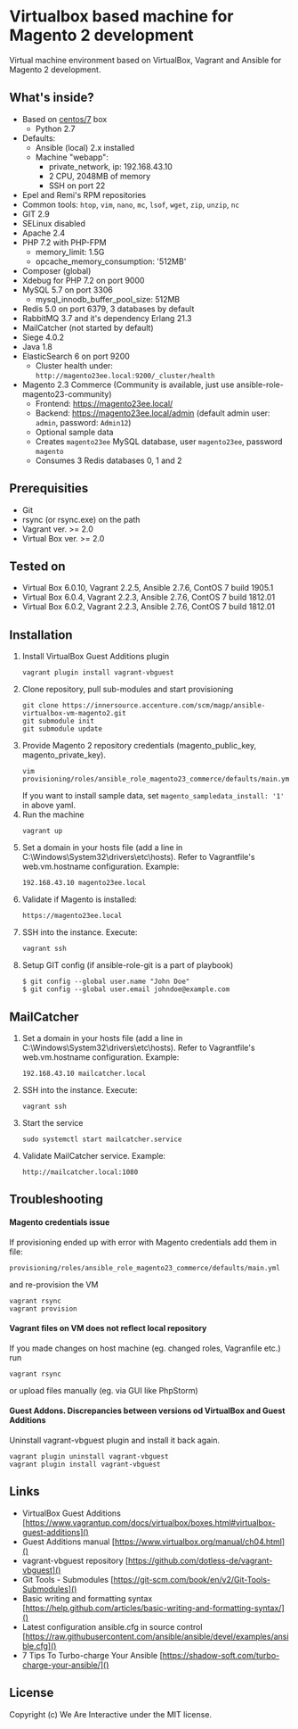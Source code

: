 # Virtualbox based machine for Magento 2 development
Virtual machine environment based on VirtualBox, Vagrant and Ansible for Magento 2 development.

## What's inside?
- Based on [centos/7](https://app.vagrantup.com/centos/boxes/7) box
    - Python 2.7
- Defaults: 
    - Ansible (local) 2.x installed 
    - Machine "webapp":
        - private_network, ip: 192.168.43.10
        - 2 CPU, 2048MB of memory
        - SSH on port 22
- Epel and Remi's RPM repositories
- Common tools: `htop`, `vim`, `nano`, `mc`, `lsof`, `wget`, `zip`, `unzip`, `nc`
- GIT 2.9
- SELinux disabled
- Apache 2.4
- PHP 7.2 with PHP-FPM
    - memory_limit: 1.5G
    - opcache_memory_consumption: '512MB'
- Composer (global)
- Xdebug for PHP 7.2 on port 9000
- MySQL 5.7 on port 3306
    - mysql_innodb_buffer_pool_size: 512MB
- Redis 5.0 on port 6379, 3 databases by default
- RabbitMQ 3.7 and it's dependency Erlang 21.3
- MailCatcher (not started by default)
- Siege 4.0.2
- Java 1.8
- ElasticSearch 6 on port 9200
    - Cluster health under: `http://magento23ee.local:9200/_cluster/health`
- Magento 2.3 Commerce (Community is available, just use ansible-role-magento23-community)
    - Frontend: https://magento23ee.local/
    - Backend: https://magento23ee.local/admin (default admin user: `admin`, password: `Admin12`)
    - Optional sample data
    - Creates `magento23ee` MySQL database, user `magento23ee`, password `magento`
    - Consumes 3 Redis databases 0, 1 and 2

## Prerequisities
- Git
- rsync (or rsync.exe) on the path
- Vagrant ver. >= 2.0
- Virtual Box ver. >= 2.0

## Tested on
- Virtual Box 6.0.10, Vagrant 2.2.5, Ansible 2.7.6, ContOS 7 build 1905.1
- Virtual Box 6.0.4, Vagrant 2.2.3, Ansible 2.7.6, ContOS 7 build 1812.01
- Virtual Box 6.0.2, Vagrant 2.2.3, Ansible 2.7.6, ContOS 7 build 1812.01

## Installation
1. Install VirtualBox Guest Additions plugin
    ```
    vagrant plugin install vagrant-vbguest
    ```
2. Clone repository, pull sub-modules and start provisioning
    ```
    git clone https://innersource.accenture.com/scm/magp/ansible-virtualbox-vm-magento2.git
    git submodule init
    git submodule update
    ```
3. Provide Magento 2 repository credentials (magento_public_key, magento_private_key).
    ```
    vim provisioning/roles/ansible_role_magento23_commerce/defaults/main.yml
    ```
    If you want to install sample data, set `magento_sampledata_install: '1'` in above yaml.
4. Run the machine
    ```
    vagrant up
    ```
5. Set a domain in your hosts file (add a line in C:\Windows\System32\drivers\etc\hosts). Refer to Vagrantfile's web.vm.hostname configuration. Example:
    ```
    192.168.43.10 magento23ee.local
    ```
6. Validate if Magento is installed:
    ```
    https://magento23ee.local
    ```
7. SSH into the instance. Execute:
    ```
    vagrant ssh
    ```
8. Setup GIT config (if ansible-role-git is a part of playbook)
    ```
    $ git config --global user.name "John Doe"
    $ git config --global user.email johndoe@example.com
    ```

## MailCatcher
1. Set a domain in your hosts file (add a line in C:\Windows\System32\drivers\etc\hosts). Refer to Vagrantfile's web.vm.hostname configuration. Example:
    ```
    192.168.43.10 mailcatcher.local
    ```
2. SSH into the instance. Execute:
    ```
    vagrant ssh
    ```
3. Start the service
    ```
    sudo systemctl start mailcatcher.service
    ```
4. Validate MailCatcher service. Example:
    ```
    http://mailcatcher.local:1080
    ```

## Troubleshooting
#### Magento credentials issue
If provisioning ended up with error with Magento credentials add them in file:
```
provisioning/roles/ansible_role_magento23_commerce/defaults/main.yml
```
and re-provision the VM
```
vagrant rsync
vagrant provision
```

#### Vagrant files on VM does not reflect local repository
If you made changes on host machine (eg. changed roles, Vagranfile etc.) run
```
vagrant rsync
```
or upload files manually (eg. via GUI like PhpStorm)
   
#### Guest Addons. Discrepancies between versions od VirtualBox and Guest Additions   
Uninstall vagrant-vbguest plugin and install it back again.
```
vagrant plugin uninstall vagrant-vbguest
vagrant plugin install vagrant-vbguest
```

## Links
- VirtualBox Guest Additions [https://www.vagrantup.com/docs/virtualbox/boxes.html#virtualbox-guest-additions]()
- Guest Additions manual [https://www.virtualbox.org/manual/ch04.html]()
- vagrant-vbguest repository [https://github.com/dotless-de/vagrant-vbguest]() 
- Git Tools - Submodules [https://git-scm.com/book/en/v2/Git-Tools-Submodules]()
- Basic writing and formatting syntax [https://help.github.com/articles/basic-writing-and-formatting-syntax/]()
- Latest configuration ansible.cfg in source control [https://raw.githubusercontent.com/ansible/ansible/devel/examples/ansible.cfg]()
- 7 Tips To Turbo-charge Your Ansible [https://shadow-soft.com/turbo-charge-your-ansible/]()

## License
Copyright (c) We Are Interactive under the MIT license.
